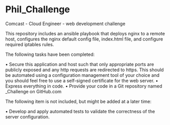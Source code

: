 # Phil_Challenge
Comcast - Cloud Engineer - web development challenge

This repository includes an ansible playbook that deploys nginx to a remote host, configures the nginx default config file, index.html file, and configure required iptables rules.

The following tasks have been completed:

• Secure this application and host such that only appropriate ports are publicly exposed and
any http requests are redirected to https. This should be automated using a configuration
management tool of your choice and you should feel free to use a self-signed certificate for
the web server.
• Express everything in code.
• Provide your code in a Git repository named <FIRSTNAME>_Challenge on GitHub.com
  
The following item is not included, but might be added at a later time:
  
• Develop and apply automated tests to validate the correctness of the server configuration.
  
  
